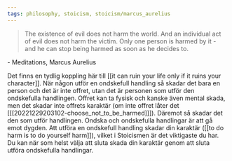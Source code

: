 ```yaml
---
tags: philosophy, stoicism, stoicism/marcus_aurelius
---
```


> The existence of evil does not harm the world. And an individual act of evil does not harm the victim. Only one person is harmed by it - and he can stop being harmed as soon as he decides to.

\- Meditations, Marcus Aurelius

Det finns en tydlig koppling här till [[it can ruin your life only if it ruins your character]]. När någon utför en ondskefull handling så skadar det bara en person och det är inte offret, utan det är personen som utför den ondskefulla handlingen. Offret kan ta fysisk och kanske även mental skada, men det skadar inte offrets karaktär (om inte offret låter det [[[20221229203102-choose_not_to_be_harmed]]]). Däremot så skadar det den som utför handlingen. Ondska och ondskefulla handlingar är att gå emot dygden. Att utföra en ondskefull handling skadar din karaktär ([[to do harm is to do yourself harm]]), vilket i Stoicismen är det viktigaste du har. Du kan när som helst välja att sluta skada din karaktär genom att sluta utföra ondskefulla handlingar.
